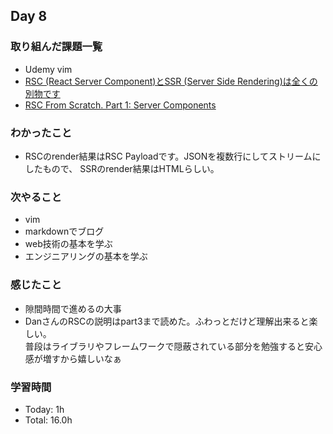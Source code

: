 ## Day 8

### 取り組んだ課題一覧
- Udemy vim
- [RSC (React Server Component)とSSR (Server Side Rendering)は全くの別物です](https://zenn.dev/dai_shi/articles/94affd526f4c8a)
- [RSC From Scratch. Part 1: Server Components](https://github.com/reactwg/server-components/discussions/5)
### わかったこと
- RSCのrender結果はRSC Payloadです。JSONを複数行にしてストリームにしたもので、 SSRのrender結果はHTMLらしい。
### 次やること
- vim
- markdownでブログ
- web技術の基本を学ぶ
- エンジニアリングの基本を学ぶ

### 感じたこと
- 隙間時間で進めるの大事
- DanさんのRSCの説明はpart3まで読めた。ふわっとだけど理解出来ると楽しい。  
普段はライブラリやフレームワークで隠蔽されている部分を勉強すると安心感が増すから嬉しいなぁ
### 学習時間
- Today: 1h
- Total: 16.0h  
